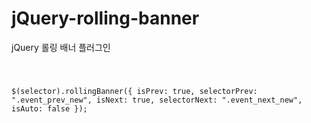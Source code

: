 # jQuery-rolling-banner
jQuery 롤링 배너 플러그인

<code>

$(selector).rollingBanner({
    isPrev: true,
    selectorPrev: ".event_prev_new",
    isNext: true,
    selectorNext: ".event_next_new",
    isAuto: false
});

</code>
